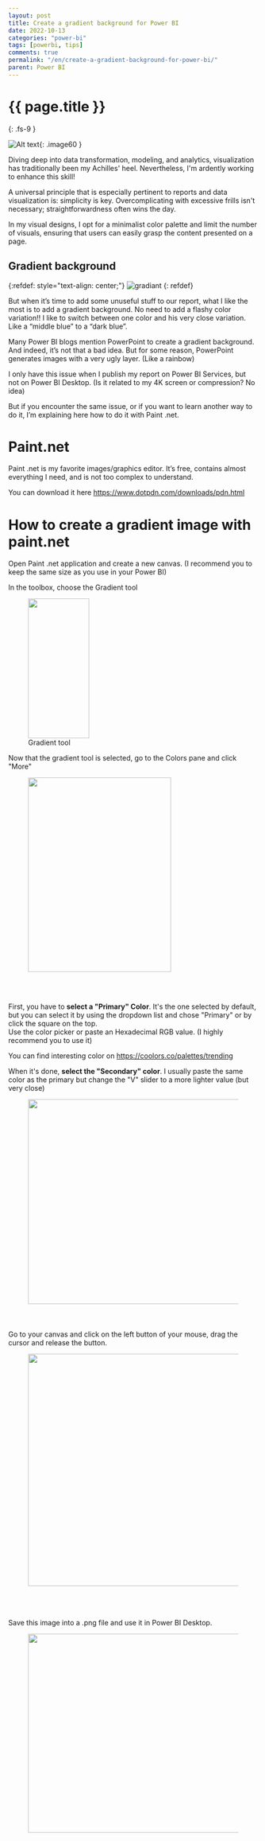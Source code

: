 ```yaml
---
layout: post
title: Create a gradient background for Power BI
date: 2022-10-13
categories: "power-bi"
tags: [powerbi, tips]
comments: true
permalink: "/en/create-a-gradient-background-for-power-bi/"
parent: Power BI
---
```

# {{ page.title }}
{: .fs-9 }

![Alt text](../../assets/2023/PowerBIGradian.png){: .image60 }

Diving deep into data transformation, modeling, and analytics, visualization has traditionally been my Achilles' heel. Nevertheless, I'm ardently working to enhance this skill!

A universal principle that is especially pertinent to reports and data visualization is: simplicity is key. Overcomplicating with excessive frills isn't necessary; straightforwardness often wins the day.

In my visual designs, I opt for a minimalist color palette and limit the number of visuals, ensuring that users can easily grasp the content presented on a page.



## Gradient background

{:refdef: style="text-align: center;"}
![gradiant](../../assets/2022/10/gradiant.jpg)
{: refdef}

<p>But when it’s time to add some unuseful stuff to our report, what I like the most is to add a gradient background. No need to add a flashy color variation!! I like to switch between one color and his very close variation. Like a “middle blue” to a “dark blue”.</p>
<p><!-- /wp:paragraph --></p>
<p><!-- wp:paragraph --></p>
<p>Many Power BI blogs mention PowerPoint to create a gradient background. And indeed, it’s not that a bad idea. But for some reason, PowerPoint generates images with a very ugly layer. (Like a rainbow)</p>
<p><!-- /wp:paragraph --></p>
<p><!-- wp:paragraph --></p>
<p>I only have this issue when I publish my report on Power BI Services, but not on Power BI Desktop. (Is it related to my 4K screen or compression? No idea)</p>
<p><!-- /wp:paragraph --></p>
<p><!-- wp:paragraph --></p>
<p>But if you encounter the same issue, or if you want to learn another way to do it, I’m explaining here how to do it with Paint .net.</p>
<p><!-- /wp:paragraph --></p>
<p><!-- wp:block {"ref":5367} /--></p>
<p><!-- wp:heading {"level":1} --></p>
<h1>Paint.net</h1>
<p><!-- /wp:heading --></p>
<p><!-- wp:paragraph --></p>
<p>Paint .net is my favorite images/graphics editor. It’s free, contains almost everything I need, and is not too complex to understand.</p>
<p><!-- /wp:paragraph --></p>
<p><!-- wp:paragraph --></p>
<p>You can download it here <a href="https://www.dotpdn.com/downloads/pdn.html">https://www.dotpdn.com/downloads/pdn.html</a></p>
<p><!-- /wp:paragraph --></p>
<p><!-- wp:block {"ref":5367} /--></p>
<p><!-- wp:heading {"level":1} --></p>
<h1>How to create a gradient image with paint.net</h1>
<p><!-- /wp:heading --></p>
<p><!-- wp:paragraph --></p>
<p>Open Paint .net application and create a new canvas. (I recommend you to keep the same size as you use in your Power BI)</p>
<p><!-- /wp:paragraph --></p>
<p><!-- wp:paragraph --></p>
<p>In the toolbox, choose the Gradient tool</p>
<p><!-- /wp:paragraph --></p>
<p><!-- wp:image {"align":"center","id":5356,"width":123,"height":281,"sizeSlug":"full","linkDestination":"none"} --></p>
<figure class="wp-block-image aligncenter size-full is-resized"><img src="../../assets/2022/10/1.png" alt="" class="wp-image-5356" width="123" height="281" /><br />
<figcaption>Gradient tool</figcaption>
</figure>
<p><!-- /wp:image --></p>
<p><!-- wp:paragraph --></p>
<p>Now that the gradient tool is selected, go to the Colors pane and click "More"</p>
<p><!-- /wp:paragraph --></p>
<p><!-- wp:image {"align":"center","id":5357,"width":288,"height":391,"sizeSlug":"full","linkDestination":"none"} --></p>
<figure class="wp-block-image aligncenter size-full is-resized"><img src="../../assets/2022/10/2_Primary_Secondary.png" alt="" class="wp-image-5357" width="288" height="391" /></figure>
<p><!-- /wp:image --></p>
<p><!-- wp:spacer {"height":"33px"} --></p>
<div style="height:33px" aria-hidden="true" class="wp-block-spacer"></div>
<p><!-- /wp:spacer --></p>
<p><!-- wp:paragraph --></p>
<p>First, you have to <strong>select a "Primary" Color</strong>. It's the one selected by default, but you can select it by using the dropdown list and chose "Primary" or by click the square on the top.<br />Use the color picker or paste an Hexadecimal RGB value. (I highly recommend you to use it)</p>
<p><!-- /wp:paragraph --></p>
<p><!-- wp:paragraph --></p>
<p>You can find interesting color on <a href="https://coolors.co/palettes/trending">https://coolors.co/palettes/trending</a></p>
<p><!-- /wp:paragraph --></p>
<p><!-- wp:paragraph --></p>
<p>When it's done, <strong>select the "Secondary" color</strong>. I usually paste the same color as the primary but change the "V" slider to a more lighter value (but very close)</p>
<p><!-- /wp:paragraph --></p>
<p><!-- wp:image {"align":"center","id":5358,"width":484,"height":412,"sizeSlug":"full","linkDestination":"none"} --></p>
<figure class="wp-block-image aligncenter size-full is-resized"><img src="../../assets/2022/10/3_Hexa.png" alt="" class="wp-image-5358" width="484" height="412" /></figure>
<p><!-- /wp:image --></p>
<p><!-- wp:spacer {"height":"24px"} --></p>
<div style="height:24px" aria-hidden="true" class="wp-block-spacer"></div>
<p><!-- /wp:spacer --></p>
<p><!-- wp:paragraph --></p>
<p>Go to your canvas and click on the left button of your mouse, drag the cursor and release the button.</p>
<p><!-- /wp:paragraph --></p>
<p><!-- wp:image {"align":"center","id":5359,"width":622,"height":467,"sizeSlug":"large","linkDestination":"none"} --></p>
<figure class="wp-block-image aligncenter size-large is-resized"><img src="../../assets/2022/10/4_Draw-1024x770.png" alt="" class="wp-image-5359" width="622" height="467" /></figure>
<p><!-- /wp:image --></p>
<p><!-- wp:spacer {"height":"37px"} --></p>
<div style="height:37px" aria-hidden="true" class="wp-block-spacer"></div>
<p><!-- /wp:spacer --></p>
<p><!-- wp:paragraph --></p>
<p>Save this image into a .png file and use it in Power BI Desktop.</p>
<p><!-- /wp:paragraph --></p>
<p><!-- wp:image {"align":"center","id":5360,"width":666,"height":400,"sizeSlug":"large","linkDestination":"none"} --></p>
<figure class="wp-block-image aligncenter size-large is-resized"><img src="../../assets/2022/10/5_PowerBI-1024x615.png" alt="" class="wp-image-5360" width="666" height="400" /></figure>
<p><!-- /wp:image --></p>